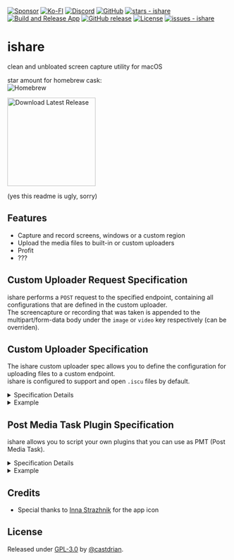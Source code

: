 [![Sponsor](https://img.shields.io/badge/sponsor-30363D?style=for-the-badge&logo=GitHub-Sponsors&logoColor=#white)](https://github.com/sponsors/castdrian)
[![Ko-FI](https://img.shields.io/badge/Ko--fi-F16061?style=for-the-badge&logo=ko-fi&logoColor=white)](https://ko-fi.com/castdrian)
[![Discord](https://img.shields.io/badge/Discord-5865F2?style=for-the-badge&logo=discord&logoColor=white)](https://discord.gg/sX4KYzu5pX)
[![GitHub](https://img.shields.io/badge/GitHub-100000?style=for-the-badge&logo=github&logoColor=white)](https://github.com/castdrian/ishare)
[![stars - ishare](https://img.shields.io/github/stars/castdrian/ishare?style=social)](https://github.com/castdrian/ishare)
<br>
[![Build and Release App](https://github.com/castdrian/ishare/workflows/Build%20and%20Release%20App/badge.svg)](https://github.com/castdrian/ishare/actions?query=workflow:"Build+and+Release+App")
[![GitHub release](https://img.shields.io/github/release/castdrian/ishare?include_prereleases=&sort=semver&color=blue)](https://github.com/castdrian/ishare/releases/)
[![License](https://img.shields.io/badge/License-GPL--3.0-blue)](#license)
[![issues - ishare](https://img.shields.io/github/issues/castdrian/ishare)](https://github.com/castdrian/ishare/issues)

# ishare
clean and unbloated screen capture utility for macOS

star amount for homebrew cask:\
![Homebrew](https://progress-bar.dev/40/?width=240)

<div>
  <a href="https://github.com/castdrian/ishare/releases/latest/download/ishare_macOS.zip" download>
    <img src="https://www.dmo-app.com/wp-content/uploads/2022/05/mac-download-button-1.png" alt="Download Latest Release" width="200">
  </a>
</div>

(yes this readme is ugly, sorry)
<br>

## Features
- Capture and record screens, windows or a custom region
- Upload the media files to built-in or custom uploaders
- Profit
- ???

## Custom Uploader Request Specification
ishare performs a `POST` request to the specified endpoint, containing all configurations that are defined in the custom uploader.\
The screencapture or recording that was taken is appended to the multipart/form-data body under the `image` or `video` key respectively (can be overriden).

## Custom Uploader Specification

The ishare custom uploader spec allows you to define the configuration for uploading files to a custom endpoint.\
ishare is configured to support and open `.iscu` files by default.

<details>
  <summary>
    Specification Details
  </summary>
  
  - **name** (string):\
  The name of the custom uploader. Use this value to identify the uploader instance or provide a user-friendly name.
  
- **requestUrl** (string):\
  The URL where the files should be uploaded. Replace `example.com/upload` with the actual URL of the upload endpoint.
  
- **headers** (optional, object):\
  Additional headers to include in the request. It should be a dictionary of key-value pairs, where each key represents the header name and the value represents the header value.
  
- **formData** (optional, object):\
  Additional form data to be included in the request payload. It should be a dictionary of key-value pairs, where each key represents the form field name and the value represents the form field value.

- **fileFormName** (optional, string):\
  Optional override for the value used as in the file name field for the multipart/form-data request.
  
- **responseProp** (string):\
  The property name in the response JSON that contains the uploaded file URL. Replace `"url"` with the actual json accessors that lead to the property returned in the response.

</details>

<details>
  <summary>
    Example
  </summary>
  
```json
{
  "name": "ishare custom uploader",
  "requestUrl": "example.com/upload",
  "headers": { "Authorization": "Basic 0123456789" },
  "formData": { "key": "value" },
  "fileFormName": "image",
  "responseProp": "url"
}
```

In this example, the custom uploader is configured to upload files to `example.com/upload`. It includes an authorization header, a form field and a file form name override. The uploaded file URL is expected to be available in the specified property of the response JSON.

</details>

## Post Media Task Plugin Specification

ishare allows you to script your own plugins that you can use as PMT (Post Media Task).

<details>
  <summary>
    Specification Details
  </summary>
  TBD
</details>

<details>
  <summary>
    Example
  </summary>
  TBD
</details>

## Credits
- Special thanks to [Inna Strazhnik](https://www.behance.net/strazhnik) for the app icon

## License

Released under [GPL-3.0](/LICENSE) by [@castdrian](https://github.com/castdrian).
